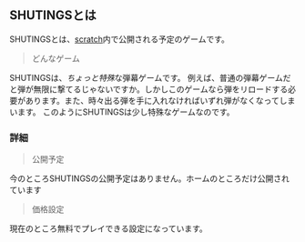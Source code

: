 ## SHUTINGSとは
SHUTINGSとは、[scratch](https://scratch.mit.edu)内で公開される予定のゲームです。
> どんなゲーム

SHUTINGSは、*ちょっと特殊*な弾幕ゲームです。
例えば、普通の弾幕ゲームだと弾が無限に撃てるじゃないですか。しかしこのゲームなら弾をリロードする必要があります。また、時々出る弾を手に入れなければいずれ弾がなくなってしまいます。
このようにSHUTINGSは少し特殊なゲームなのです。
### 詳細
> 公開予定

今のところSHUTINGSの公開予定はありません。ホームのところだけ公開されています
> 価格設定

現在のところ無料でプレイできる設定になっています。
